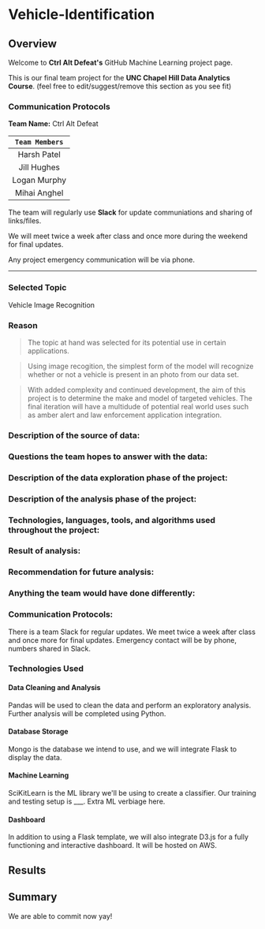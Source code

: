 # Vehicle-Identification
## Overview

Welcome to **Ctrl Alt Defeat's** GitHub Machine Learning project page. 

This is our final team project for the **UNC Chapel Hill Data Analytics Course**. (feel free to edit/suggest/remove this section as you see fit)

### **Communication Protocols**

**Team Name:** Ctrl Alt Defeat

| `Team Members`|
|:-------------:|
| Harsh Patel	|           	
| Jill Hughes	|
| Logan Murphy	|
| Mihai Anghel	|

The team will regularly use **Slack** for update communiations and sharing of links/files. 

We will meet twice a week after class and once more during the weekend for final updates. 

Any project emergency communication will be via phone. 
___
### **Selected Topic**

Vehicle Image Recognition

### **Reason**

> The topic at hand was selected for its potential use in certain applications. 

> Using image recogition, the simplest form of the model will recognize whether or not a vehicle is present in an photo from our data set. 

> With added complexity and continued development, the aim of this project is to determine the make and model of targeted vehicles. The final iteration will have a multidude of potential real world uses such as amber alert and law enforcement application integration. 

### **Description of the source of data:**

### **Questions the team hopes to answer with the data:**

### **Description of the data exploration phase of the project:**

### **Description of the analysis phase of the project:**

### **Technologies, languages, tools, and algorithms used throughout the project:**

### **Result of analysis:**

### **Recommendation for future analysis:**

### **Anything the team would have done differently:**


### **Communication Protocols:**
There is a team Slack for regular updates. We meet twice a week after class and once more for final updates.
Emergency contact will be by phone, numbers shared in Slack.


### Technologies Used
#### Data Cleaning and Analysis
Pandas will be used to clean the data and perform an exploratory analysis. Further analysis will be completed using Python.

#### Database Storage
Mongo is the database we intend to use, and we will integrate Flask to display the data.

#### Machine Learning
SciKitLearn is the ML library we'll be using to create a classifier. Our training and testing setup is ___. Extra ML verbiage here.

#### Dashboard
In addition to using a Flask template, we will also integrate D3.js for a fully functioning and interactive dashboard. It will be hosted on AWS.

## Results

## Summary
We are able to commit now yay!